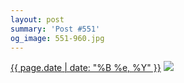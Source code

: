 ```yaml
---
layout: post
summary: 'Post #551'
og_image: 551-960.jpg
---
```


<p>
  <time><a href="/551">{{ page.date | date: "%B %e, %Y" }}</a></time>
  <a href="/551"><img src="{{ site.assets_url }}/551-480.jpg" srcset="{{ site.assets_url }}/551-240.jpg 240w, {{ site.assets_url }}/551-480.jpg 480w, {{ site.assets_url }}/551-720.jpg 720w, {{ site.assets_url }}/551-960.jpg 960w" sizes="(min-width: 700px) 50vw, calc(100vw - 2rem)" /></a>
</p>
